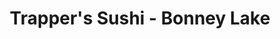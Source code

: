 ---
layout: place
title: "Trapper's Sushi - Bonney Lake"
permalink: /washington/bonney-lake/trapper-s-sushi-bonney-lake.html
stateAbbr: WA
stateName: Washington
cityName: Bonney Lake
seo:
  name: "Trapper's Sushi - Bonney Lake"
  type: Restaurant
  links: null
description: "Trapper's Sushi - Bonney Lake serves delicious sushi in Bonney Lake, Washington. Try fresh Japanese dishes for a great dining experience. "
place_id: ChIJU8rO_en6kFQRKY-MtcDbQas
photos:
  - name: >-
      places/ChIJU8rO_en6kFQRKY-MtcDbQas/photos/AeeoHcK6DmajlJR7_ZQ1zohcav73HXctUTPs-0azhzFwR8DPBRy573hpy99jbOv6Lb2tU_QA5EDSByRDa0DRZ_d4uOIgHS5yrT558QNdovWd27OldSQRaQn_0TFrCC0Yc41xbuj19A2MetpHUBfPPriiyGnfhoVVR5xzTDXO3eiDNyj6FcW-0Pisf1Qihn5-U0d505KMCyd6ABnjq1aQ5QL5pSw6rzQaXt-P42BJjqshJZ7vC8D_l8wRhoEpqV8TSgNQ-4vaiGt6IZvxxNOAteVfpDlGkjtGHRYb5heSWbI1rfOI7g
    widthPx: 1847
    heightPx: 1017
    authorAttributions:
      - displayName: Trapper's Sushi - Bonney Lake
        uri: https://maps.google.com/maps/contrib/101684210028127546658
        photoUri: >-
          https://lh3.googleusercontent.com/a-/ALV-UjXrzvR72cZtx8Plh2aygCS0K2c0_R18-QMOKh5KYMcY_ap4QKMz=s100-p-k-no-mo
    flagContentUri: >-
      https://www.google.com/local/imagery/report/?cb_client=maps_api_places.places_api&image_key=!1e10!2sAF1QipNAsQisT8uDzzp6VJ_GtKniTtpAZW8BSnoUBDam&hl=en-US
    googleMapsUri: >-
      https://www.google.com/maps/place//data=!3m4!1e2!3m2!1sAF1QipNAsQisT8uDzzp6VJ_GtKniTtpAZW8BSnoUBDam!2e10!4m2!3m1!1s0x5490fae9fdceca53:0xab41dbc0b58c8f29
  - name: >-
      places/ChIJU8rO_en6kFQRKY-MtcDbQas/photos/AeeoHcJDS1U1HClJtup4z6-W1m7jBEsN8-jr1g7XRcVqQyvVeOzx9TGx56ZFAKkPWMQXuEk8A6OlyfxU-zclljwITll-rCAzGMVKXZQJN8TkksewdYEmDSEblg-eUW6Jd6n9XOZqNmQG5Sl8BgdHtIyxSwEeWLLAbin5if1NeEJkjNvXvjFHZjMNEhXVXUJ76YbfxzSw0GRg1HbbfRPSTs2BZezVI_5pnBRVHFkuhVqKfrh-Fxb4TNSSXFimE14mDtRplZ10alfXIdzvDLei3b816dBke9ly-9-84uuPJszl6gWKJw
    widthPx: 1188
    heightPx: 1186
    authorAttributions:
      - displayName: Trapper's Sushi - Bonney Lake
        uri: https://maps.google.com/maps/contrib/101684210028127546658
        photoUri: >-
          https://lh3.googleusercontent.com/a-/ALV-UjXrzvR72cZtx8Plh2aygCS0K2c0_R18-QMOKh5KYMcY_ap4QKMz=s100-p-k-no-mo
    flagContentUri: >-
      https://www.google.com/local/imagery/report/?cb_client=maps_api_places.places_api&image_key=!1e10!2sAF1QipNumCM4hzgl963ABYLMFljBM2zGQm7nxfwpweLK&hl=en-US
    googleMapsUri: >-
      https://www.google.com/maps/place//data=!3m4!1e2!3m2!1sAF1QipNumCM4hzgl963ABYLMFljBM2zGQm7nxfwpweLK!2e10!4m2!3m1!1s0x5490fae9fdceca53:0xab41dbc0b58c8f29
  - name: >-
      places/ChIJU8rO_en6kFQRKY-MtcDbQas/photos/AeeoHcJDAan8O7a8tKrDGbPQu11Sg2-C9ZK7moE6J7WM-ZQWzAYfHlpWpVZSCkm7cn-BGgOaN_tHgAE9mFR0J9BQxInOXv_W7Ak-jJ7U1oAy_hS7t4YzV7aBWMWhrEE1vjDsSkC0iKSKHo3EYQPY9KV7AQOI9DlHInPRRFr89OTHSRV_TZO7LlrDYGGy3r3xHU7-cSplAqKSeGYXAL4NIPSbLwojQAEeyJpBBQ9puHIDnCL8msD2LgflfqMGKYcVAE3C0ScNB_grJZV8lC6x8CzO-Xk4-CPVRHyBh-DQeqNhIn1Cyih8fV7yXCeE6AVvonOLohFic26ZxXLGRmcrkCXVJgxtyOTvmeXnN55-QSPyAQe5gpTVZLet8UmY3fnDDPzveixIqYFaa-mr2XU0-VJRQuBADbzB8-YgNsNF1jjceyNyxlev
    widthPx: 4000
    heightPx: 3000
    authorAttributions:
      - displayName: Valerie Stewart
        uri: https://maps.google.com/maps/contrib/108126873841485963786
        photoUri: >-
          https://lh3.googleusercontent.com/a-/ALV-UjUSpkeW_PUMzb_H-LnsxglDjPAzc7ee2l7I0pzdL3AS1Xgn7ITi6Q=s100-p-k-no-mo
    flagContentUri: >-
      https://www.google.com/local/imagery/report/?cb_client=maps_api_places.places_api&image_key=!1e10!2sCIHM0ogKEICAgIDjooSvigE&hl=en-US
    googleMapsUri: >-
      https://www.google.com/maps/place//data=!3m4!1e2!3m2!1sCIHM0ogKEICAgIDjooSvigE!2e10!4m2!3m1!1s0x5490fae9fdceca53:0xab41dbc0b58c8f29
  - name: >-
      places/ChIJU8rO_en6kFQRKY-MtcDbQas/photos/AeeoHcK_WcGPSLe_qVtG8Dy4pAirdkeyYskP8lmMQrSkeOs2KnvBYDC3-ae18j3lRtNlfAwOviE98Ujx7BnH0twgXQPunH7UcgNbLBWwaKgfxVjKMAKqTNJkAm6casn8Rv4qqDFgWa-cFStKicEiVRSr2KQkWzIVtjap3bbW2KUYOZTg2wLHuEQTFmS0V72H1iuu3azyWZChK2BMdubIlFE9fnkXjDNs2Bgmx-NxwxQj7Xn0BtvY6OJTXSpFvJM38ATHbFniKpjVACc037GO31gC04VtiU9L8avIjixKEuviAF8rk3EHV-MHFRO-ijckcHkOCPEHWxb_k9GiN-RVKUtQRBYjfNv6RNbvFDf0d21KirbpX-39Yhx1UqaxuBdLCnxw_vjevd6ZMHHObhTdcsrlOXZuhSSqcFc6uJQsAm9jhvK98g
    widthPx: 4800
    heightPx: 2700
    authorAttributions:
      - displayName: Rachel Coen
        uri: https://maps.google.com/maps/contrib/104563813001396690345
        photoUri: >-
          https://lh3.googleusercontent.com/a/ACg8ocK1el5x0b_X5hc4vcZ7KW8mUe2v16EOQXOWmeI-cd5Vk18Hvgim=s100-p-k-no-mo
    flagContentUri: >-
      https://www.google.com/local/imagery/report/?cb_client=maps_api_places.places_api&image_key=!1e10!2sCIHM0ogKEICAgIDEtPPNaw&hl=en-US
    googleMapsUri: >-
      https://www.google.com/maps/place//data=!3m4!1e2!3m2!1sCIHM0ogKEICAgIDEtPPNaw!2e10!4m2!3m1!1s0x5490fae9fdceca53:0xab41dbc0b58c8f29
  - name: >-
      places/ChIJU8rO_en6kFQRKY-MtcDbQas/photos/AeeoHcJ2ivmFjUZrSE_hQhTPAwob5YiyfiDhGsgOSVBr-lP5sXRkDL1tVTArSzfUFqrZFQ9Lz3VzYZurKRbArnvMY2-2E9JaGuPIL1VCkDssp1TRDI9qt1u6-DsD4cpXX1fG-FNn-rTYkAhF3A7sTtuoCND-zIVDrfvT0J-r8eWkud6wSJAaZtZJ3tUNHsDDb0JObdlwfzNfwjJJHuPKsKvP6rUnOyxlMCwgduq7QfHKZq2WmWTb2PssG9utymFwTW8QZHirCNTGCeEpBGpmeJWjEKBAij9EAAESSoZAxh2T0AkfGXoC57VywevR-ptaT4rGhP74mRtzgDIBNAq7CxDFfvsaGj2qA-ch3AXTqHENMysbfrsJHBR_G4S1R_peiwPF6kv9hVS8jUpFJ8o4kFaKItjIKf8qJCtH3kIl3xNBhSLGr8pb
    widthPx: 677
    heightPx: 510
    authorAttributions:
      - displayName: Damian Cantu
        uri: https://maps.google.com/maps/contrib/108350398531611552576
        photoUri: >-
          https://lh3.googleusercontent.com/a-/ALV-UjU6yIFS3YU7L7q2B346HQR4v8EszgGF6YD27tV6ecvltQJ5ACs=s100-p-k-no-mo
    flagContentUri: >-
      https://www.google.com/local/imagery/report/?cb_client=maps_api_places.places_api&image_key=!1e10!2sCIHM0ogKEICAgID7ndqDgwE&hl=en-US
    googleMapsUri: >-
      https://www.google.com/maps/place//data=!3m4!1e2!3m2!1sCIHM0ogKEICAgID7ndqDgwE!2e10!4m2!3m1!1s0x5490fae9fdceca53:0xab41dbc0b58c8f29
  - name: >-
      places/ChIJU8rO_en6kFQRKY-MtcDbQas/photos/AeeoHcJvuVn8CSvRItMELlGRptMR_BEFkKLijSVryY_yuz1ycGbvWjI8E4PJMRBGuGNpMHQq72VEF8-wBfXuvxOdkk-JdDoH1z2cyLbTRETVXk9LYW5m7ecJzESnEnh_beNpyzdRgjX0igH-7fzuZ4jIG4yBUzwiqnfkWzpgRa9HYtkffMnEEaB6cuKZtWoxDgBb-aYrT2krzoNSqQE9911WicQspPaZAhY0b6MddAyALn0U9tp-dhp1pTGZsKq6FRo-xQT3HhP9vTk6ltf7hiP591C_gP5X7_eShMw9LRjBXqbuU1Nb6djMi9antNfLx9_IGgrrFVUXaTadJakdDZBmSm2XDiicANfTUUvuLkmVJGtIquWvw4HPS0I2dLswTuWgd4JlMjwqya8YoRAMGc7QDFEqycpPekRz13Q
    widthPx: 4032
    heightPx: 3024
    authorAttributions:
      - displayName: Cara Blake
        uri: https://maps.google.com/maps/contrib/116702769458978798861
        photoUri: >-
          https://lh3.googleusercontent.com/a-/ALV-UjX09IdLgzIVoqtCNSi1OJ1u68QXltc5m5SPRRE8zFkAdtSu4JfSIw=s100-p-k-no-mo
    flagContentUri: >-
      https://www.google.com/local/imagery/report/?cb_client=maps_api_places.places_api&image_key=!1e10!2sCIHM0ogKEICAgICTxcCvSg&hl=en-US
    googleMapsUri: >-
      https://www.google.com/maps/place//data=!3m4!1e2!3m2!1sCIHM0ogKEICAgICTxcCvSg!2e10!4m2!3m1!1s0x5490fae9fdceca53:0xab41dbc0b58c8f29
  - name: >-
      places/ChIJU8rO_en6kFQRKY-MtcDbQas/photos/AeeoHcKaWWvX6AknEIfSdrZGe6mLsva80EcHwuo8-B7oFAEo7Bj2WBPaIk5s3KxudDoZRmc4FW5wwSprrX8ScDk6LQYO65fKRNp_PqsJWaEQHKHtXeN2p1S3iMbSnUezITEEhVREm2P0kvigcKOIE1-kKkm9PmlrX_jxK6jRHxuNIQ74pPGeIXlU9z3RGGMu3Zho495wNzBZbK3_k98GPKxx8HCsrButA4lNb-eylvnoWlThqWB8epw9FoAIYIQgh6uMspgyMidzR30MAkisj_b3SywvtEtoh6IyEaPspBVcJAlZE8MiQnL786vDltmdowAZz0peek7KJ2K5R5dcdeEPt1QbAzYYaFJAfnUqn-U9TwZdMl5IC5flrT_9q-P_Wr9KBXXtsRv2wXgUMMDsXrwKmPDWaB_YD_P0kTIhKrg0g6ch_w
    widthPx: 4000
    heightPx: 2252
    authorAttributions:
      - displayName: Jose
        uri: https://maps.google.com/maps/contrib/113579319936229257578
        photoUri: >-
          https://lh3.googleusercontent.com/a-/ALV-UjV3LgVCYD2kl5ayPHDFoVxOit5UwzvsQ--yrf-knCpU2S1vs09RWg=s100-p-k-no-mo
    flagContentUri: >-
      https://www.google.com/local/imagery/report/?cb_client=maps_api_places.places_api&image_key=!1e10!2sCIHM0ogKEICAgICX3siJYg&hl=en-US
    googleMapsUri: >-
      https://www.google.com/maps/place//data=!3m4!1e2!3m2!1sCIHM0ogKEICAgICX3siJYg!2e10!4m2!3m1!1s0x5490fae9fdceca53:0xab41dbc0b58c8f29
  - name: >-
      places/ChIJU8rO_en6kFQRKY-MtcDbQas/photos/AeeoHcKwhn8bzguf-lt_x563o_xpXkMAaQQcny3HHgl7rc5S9j0WhVQV_163pCDlaxelwOC3NKOGZEZPw-TGMfuMC8IGOQbcGyKtWLW3JNWE25979-f9pwHTqhHuflJUsEGTSMqu47_3hQ5qYa7HyLj6rmnMmHCwSGXal0xDW3tlty-gS8AZBre72Xfx8dt8MuTJHrG7_DM5zHm2XtChWdat0ZzF1yBrWxnNdPv9qkYDAAjv1QXsW1nWAetShoyewBKElj_X4epyz4SfeAzOEJBKnpU1_eS3jJUpdMDTpCQSOlmRYyDzzE1tZhLHf4bGc_9CmXEpSzOS88kSEduCMaKi-6L9qsPzrMV2r-KXDAETHgvRYUIjOSKB-ah3775fEKp9LFum5UUTb9fpv1Tf0jP3ytrQE9iVVj7A8IknYLg1bNC7BA
    widthPx: 3221
    heightPx: 2530
    authorAttributions:
      - displayName: Jay Freeman
        uri: https://maps.google.com/maps/contrib/108776306641266284696
        photoUri: >-
          https://lh3.googleusercontent.com/a-/ALV-UjW7favqis2z2n9X9uF3xqXNLQB331PPUocuGg3Z0el0UR76M5B-2Q=s100-p-k-no-mo
    flagContentUri: >-
      https://www.google.com/local/imagery/report/?cb_client=maps_api_places.places_api&image_key=!1e10!2sCIHM0ogKEICAgICx7pHhSA&hl=en-US
    googleMapsUri: >-
      https://www.google.com/maps/place//data=!3m4!1e2!3m2!1sCIHM0ogKEICAgICx7pHhSA!2e10!4m2!3m1!1s0x5490fae9fdceca53:0xab41dbc0b58c8f29
  - name: >-
      places/ChIJU8rO_en6kFQRKY-MtcDbQas/photos/AeeoHcJSgSW2go8sxCBxPpaoIDtFdezXuRBw_D2VFjxa-Jc_A4Q-e6xplpbJvTuWQZW8UGkz5UBcuszoAv0cQQaK-MDMay8lFkFbdc_SFhvOT0im_G_paq9_D2jX5x-LMXuW0m90UAwUjZFYsuZxjfgurSfcMsgwng_vHF4BoUzs-YXvs4kyxty7yZsIBVStJJtCk5DAFePm6cPnwPQmrthyuCTqqguiAcbSGhs7Qg15ClhL9HGJtdbfLqobitzMlxkpeCQRkf1E22iUCPxy5qH9KxeVDmtfnmyTx45P9CXN2BjMKQ0g6ay62TtSRtBDO-1GOOQNTaY5sAItMRiYPXaIFI5dKhBG7SzKx_T2B4blKHvE-5qH4AVBTF5GrGOPDF277EyIEpsEskZgjv3G4Bm35FaiE3AMq-9BOUirWQ0i1x-eNvtC
    widthPx: 4800
    heightPx: 2700
    authorAttributions:
      - displayName: DJ Piland
        uri: https://maps.google.com/maps/contrib/108695729328609609789
        photoUri: >-
          https://lh3.googleusercontent.com/a/ACg8ocKaXUXjFDf_CREGtdk2sNIOq9Wly3oLyn8DiL4zeiEucsQ95A=s100-p-k-no-mo
    flagContentUri: >-
      https://www.google.com/local/imagery/report/?cb_client=maps_api_places.places_api&image_key=!1e10!2sCIHM0ogKEICAgMCwtITRrAE&hl=en-US
    googleMapsUri: >-
      https://www.google.com/maps/place//data=!3m4!1e2!3m2!1sCIHM0ogKEICAgMCwtITRrAE!2e10!4m2!3m1!1s0x5490fae9fdceca53:0xab41dbc0b58c8f29
  - name: >-
      places/ChIJU8rO_en6kFQRKY-MtcDbQas/photos/AeeoHcJhHCxiAjDz9VeDPURdt81c448cTt0dcN3WMsmy-Hx5QbMBiQd5ftPUhMlVsrIGK6EUZs97FthFmaGB16jhcJfY0zM4xQXFwUzs_AXMmY_qGR1302-OUCfCnqfb31IMdziSs6_dH8Bd6_hed9Bc77RrXjOVA31FBXNiuq3AD5qpjgrybMcVJ9w2oicIG5b6FlMED0kRfccBJ02X5S1Qbr2I3Hf2JEZMkgz9XRDIq6v2sjnvS4PEJORIRE6kMXRI2jZmZLKqqoWCKffEok11-rvWz-gE01mHs2x4AHGGndn2viAyDf_Dl5ioD-lVTPz0tp-gRUmR_CjBz0NbDcs-hdLiMKmvNKyCeWVcA9aJQxxKAXo8ulv9VPvfP5usP32--KUYC5IWxqLsOGU-dE5FA9P0q9J2omcUSJR9Chx-46EFaQ
    widthPx: 500
    heightPx: 334
    authorAttributions:
      - displayName: Damian Cantu
        uri: https://maps.google.com/maps/contrib/108350398531611552576
        photoUri: >-
          https://lh3.googleusercontent.com/a-/ALV-UjU6yIFS3YU7L7q2B346HQR4v8EszgGF6YD27tV6ecvltQJ5ACs=s100-p-k-no-mo
    flagContentUri: >-
      https://www.google.com/local/imagery/report/?cb_client=maps_api_places.places_api&image_key=!1e10!2sCIHM0ogKEICAgID7zYejBg&hl=en-US
    googleMapsUri: >-
      https://www.google.com/maps/place//data=!3m4!1e2!3m2!1sCIHM0ogKEICAgID7zYejBg!2e10!4m2!3m1!1s0x5490fae9fdceca53:0xab41dbc0b58c8f29
address: 20625 WA-410, Bonney Lake, WA 98391, USA
street: 20625 WA-410
city: Bonney Lake
state: WA
zip: '98391'
country: USA
neighborhood: null
latitude: '47.167434'
longitude: '-122.154428'
accessibility_options:
  wheelchairAccessibleParking: true
  wheelchairAccessibleEntrance: true
  wheelchairAccessibleRestroom: true
  wheelchairAccessibleSeating: true
business_status: OPERATIONAL
name: Trapper's Sushi - Bonney Lake
google_maps_links:
  directionsUri: >-
    https://www.google.com/maps/dir//''/data=!4m7!4m6!1m1!4e2!1m2!1m1!1s0x5490fae9fdceca53:0xab41dbc0b58c8f29!3e0
  placeUri: https://maps.google.com/?cid=12340386074697961257
  writeAReviewUri: >-
    https://www.google.com/maps/place//data=!4m3!3m2!1s0x5490fae9fdceca53:0xab41dbc0b58c8f29!12e1
  reviewsUri: >-
    https://www.google.com/maps/place//data=!4m4!3m3!1s0x5490fae9fdceca53:0xab41dbc0b58c8f29!9m1!1b1
  photosUri: >-
    https://www.google.com/maps/place//data=!4m3!3m2!1s0x5490fae9fdceca53:0xab41dbc0b58c8f29!10e5
primary_type: Sushi Restaurant
opening_hours:
  regular: null
  current: null
secondary_opening_hours:
  regular:
    weekdayDescriptions: null
    type: null
  current:
    weekdayDescriptions: null
    type: null
phone: null
price_level: null
price_range: null
rating: null
rating_count: 0
website: null
reviews: null
parking_options: null
payment_options: null
allow_dogs: null
curbside_pickup: null
delivery: null
dine_in: null
good_for_children: null
good_for_groups: null
good_for_sports: null
live_music: null
menu_for_children: null
outdoor_seating: null
reservable: null
restroom: null
serves_beer: null
serves_breakfast: null
serves_brunch: null
serves_cocktails: null
serves_coffee: null
serves_dinner: null
serves_dessert: null
serves_lunch: null
serves_vegetarian_food: null
serves_wine: null
takeout: null
update_category: essentials
summary: null

---